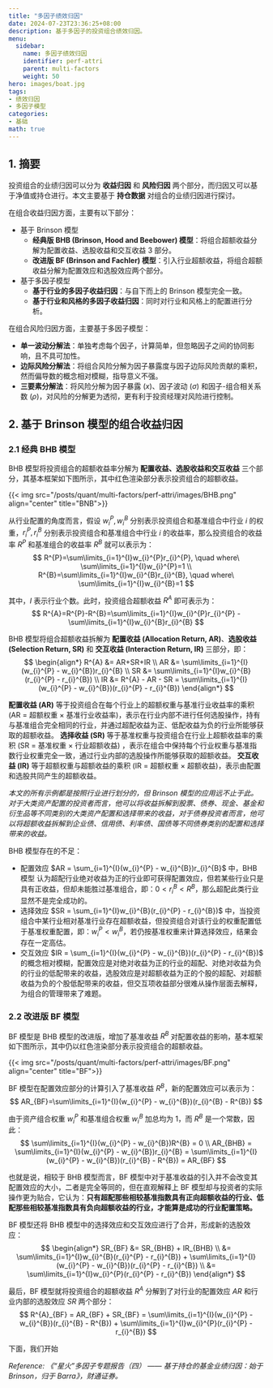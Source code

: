 ```yaml
---
title: "多因子绩效归因"
date: 2024-07-23T23:36:25+08:00
description: 基于多因子的投资组合绩效归因。
menu:
  sidebar:
    name: 多因子绩效归因
    identifier: perf-attri
    parent: multi-factors
    weight: 50
hero: images/boat.jpg
tags:
- 绩效归因
- 多因子模型
categories:
- 基础
math: true
---
```



## 1. 摘要
投资组合的业绩归因可以分为 **收益归因** 和 **风险归因** 两个部分，而归因又可以基于净值或持仓进行。本文主要基于 **持仓数据** 对组合的业绩归因进行探讨。

在组合收益归因方面，主要有以下部分：
* 基于 Brinson 模型
  * **经典版 BHB (Brinson, Hood and Beebower) 模型**：将组合超额收益分解为配置收益、选股收益和交互收益 3 部分。
  * **改进版 BF (Brinson and Fachler) 模型**：引入行业超额收益，将组合超额收益分解为配置效应和选股效应两个部分。
* 基于多因子模型
  * **基于行业的多因子收益归因**：与自下而上的 Brinson 模型完全一致。
  * **基于行业和风格的多因子收益归因**：同时对行业和风格上的配置进行分析。

在组合风险归因方面，主要基于多因子模型：
* **单一波动分解法**：单独考虑每个因子，计算简单，但忽略因子之间的协同影响，且不具可加性。
* **边际风险分解法**：将组合风险分解为因子暴露度与因子边际风险贡献的乘积，然而偏导数的概念相对模糊，指导意义不强。
* **三要素分解法**：将风险分解为因子暴露 ($x$)、因子波动 ($\sigma$) 和因子-组合相关系数 ($\rho$)，对风险的分解更为透彻，更有利于投资经理对风险进行控制。

## 2. 基于 Brinson 模型的组合收益归因

### 2.1 经典 BHB 模型
BHB 模型将投资组合的超额收益率分解为 **配置收益、选股收益和交互收益** 三个部分，其基本框架如下图所示，其中红色渲染部分表示投资组合的超额收益。

{{< img src="/posts/quant/multi-factors/perf-attri/images/BHB.png" align="center" title="BNB">}}

从行业配置的角度而言，假设 $w_{i}^{P}, w_{i}^{B}$ 分别表示投资组合和基准组合中行业 $i$ 的权重，$r_{i}^{P}, r_{i}^{B}$ 分别表示投资组合和基准组合中行业 $i$ 的收益率，那么投资组合的收益率 $R^{P}$ 和基准组合的收益率 $R^{B}$ 就可以表示为：
$$
R^{P}=\sum\limits_{i=1}^{I}w_{i}^{P}r_{i}^{P}, \quad where\ \sum\limits_{i=1}^{I}w_{i}^{P}=1 \\
R^{B}=\sum\limits_{i=1}^{I}w_{i}^{B}r_{i}^{B}, \quad where\ \sum\limits_{i=1}^{I}w_{i}^{B}=1
$$

其中，$I$ 表示行业个数。此时，投资组合超额收益 $R^{A}$ 即可表示为：
$$
R^{A}=R^{P}-R^{B}=\sum\limits_{i=1}^{I}w_{i}^{P}r_{i}^{P} - \sum\limits_{i=1}^{I}w_{i}^{B}r_{i}^{B}
$$

BHB 模型将组合超额收益拆解为 **配置收益 (Allocation Return, AR)**、**选股收益 (Selection Return, SR)** 和 **交互收益 (Interaction Return, IR)** 三部分，即：
$$
\begin{align*}
    R^{A} &= AR+SR+IR \\
    AR &= \sum\limits_{i=1}^{I}(w_{i}^{P} - w_{i}^{B})r_{i}^{B} \\
    SR &= \sum\limits_{i=1}^{I}w_{i}^{B}(r_{i}^{P} - r_{i}^{B}) \\
    IR &= R^{A} - AR - SR = \sum\limits_{i=1}^{I}(w_{i}^{P} - w_{i}^{B})(r_{i}^{P} - r_{i}^{B})
\end{align*}
$$

**配置收益 (AR)** 等于投资组合在每个行业上的超额权重与基准行业收益率的乘积 (AR = 超额权重 × 基准行业收益率)，表示在行业内部不进行任何选股操作，持有与基准组合完全相同的行业，并通过超配收益为正、低配收益为负的行业所能够获取的超额收益。
**选择收益 (SR)** 等于基准权重与投资组合在行业上超额收益率的乘积 (SR = 基准权重 × 行业超额收益) ，表示在组合中保持每个行业权重与基准指数行业权重完全一致，通过行业内部的选股操作所能够获取的超额收益。
**交互收益 (IR)** 等于超额权重与超额收益的乘积 (IR = 超额权重 × 超额收益)，表示由配置和选股共同产生的超额收益。

*本文的所有示例都是按照行业进行划分的，但 Brinson 模型的应用远不止于此。对于大类资产配置的投资者而言，他可以将收益拆解到股票、债券、现金、基金和衍生品等不同类别的大类资产配置和选择带来的收益，对于债券投资者而言，他可以将超额收益拆解到企业债、信用债、利率债、国债等不同债券类别的配置和选择带来的收益。*

BHB 模型存在的不足：
* 配置效应 $AR = \sum_{i=1}^{I}(w_{i}^{P} - w_{i}^{B})r_{i}^{B}$ 中，BHB 模型 认为超配行业绝对收益为正的行业即可获得配置效应，但若某些行业只是具有正收益，但却未能胜过基准组合，即：$0 < r_{i}^{B} < R^{B}$，那么超配此类行业显然不是完全成功的。
* 选择效应 $SR = \sum_{i=1}^{I}w_{i}^{B}(r_{i}^{P} - r_{i}^{B})$ 中，当投资组合中某行业相对基准行业存在超额收益，但投资组合对该行业的权重配置低于基准权重配置，即：$w_{i}^{P} < w_{i}^{B}$，若仍按基准权重来计算选择效应，结果会存在一定高估。
* 交互效应 $IR = \sum_{i=1}^{I}(w_{i}^{P} - w_{i}^{B})(r_{i}^{P} - r_{i}^{B})$ 的概念相对模糊，配置效应是对绝对收益为正的行业的超配、对绝对收益为负的行业的低配带来的收益，选股效应是对超额收益为正的个股的超配、对超额收益为负的个股低配带来的收益，但交互项收益部分很难从操作层面去解释，为组合的管理带来了难题。

### 2.2 改进版 BF 模型

BF 模型是 BHB 模型的改进版，增加了基准收益 $R^{B}$ 对配置收益的影响，基本框架如下图所示，其中仍以红色渲染部分表示投资组合的超额收益。

{{< img src="/posts/quant/multi-factors/perf-attri/images/BF.png" align="center" title="BF">}}

BF 模型在配置效应部分的计算引入了基准收益 $R^{B}$，新的配置效应可以表示为：
$$
AR_{BF}=\sum\limits_{i=1}^{I}(w_{i}^{P} - w_{i}^{B})(r_{i}^{B} - R^{B})
$$

由于资产组合权重 $w_{i}^{P}$ 和基准组合权重 $w_{i}^{B}$ 加总均为 1，而 $R^{B}$ 是一个常数，因此：
$$
\sum\limits_{i=1}^{I}(w_{i}^{P} - w_{i}^{B})R^{B} = 0 \\
AR_{BHB} = \sum\limits_{i=1}^{I}(w_{i}^{P} - w_{i}^{B})r_{i}^{B} = \sum\limits_{i=1}^{I}(w_{i}^{P} - w_{i}^{B})(r_{i}^{B} - R^{B}) = AR_{BF}
$$

也就是说，相较于 BHB 模型而言，BF 模型中对于基准收益的引入并不会改变其配置效应的大小，二者是完全等同的，但在直观解释上 BF 模型却与投资者的实际操作更为贴合，它认为：**只有超配那些相较基准指数具有正向超额收益的行业、低配那些相较基准指数具有负向超额收益的行业，才能算是成功的行业配置策略。**

BF 模型还将 BHB 模型中的选择效应和交互效应进行了合并，形成新的选股效应：
$$
\begin{align*}
    SR_{BF} &= SR_{BHB} + IR_{BHB} \\
    &= \sum\limits_{i=1}^{I}w_{i}^{B}(r_{i}^{P} - r_{i}^{B}) + \sum\limits_{i=1}^{I}(w_{i}^{P} - w_{i}^{B})(r_{i}^{P} - r_{i}^{B}) \\
    &= \sum\limits_{i=1}^{I}w_{i}^{P}(r_{i}^{P} - r_{i}^{B})
\end{align*}
$$

最后，BF 模型就将投资组合的超额收益 $R^{A}$ 分解到了对行业的配置效应 $AR$ 和行业内部的选股效应 $SR$ 两个部分：
$$
R^{A}_{BF} = AR_{BF} + SR_{BF} = \sum\limits_{i=1}^{I}(w_{i}^{P} - w_{i}^{B})(r_{i}^{B} - R^{B}) + \sum\limits_{i=1}^{I}w_{i}^{P}(r_{i}^{P} - r_{i}^{B})
$$

下面，我们开始

*Reference: 《“星火”多因子专题报告（四） —— 基于持仓的基金业绩归因：始于 Brinson，归于 Barra》，财通证券。*
